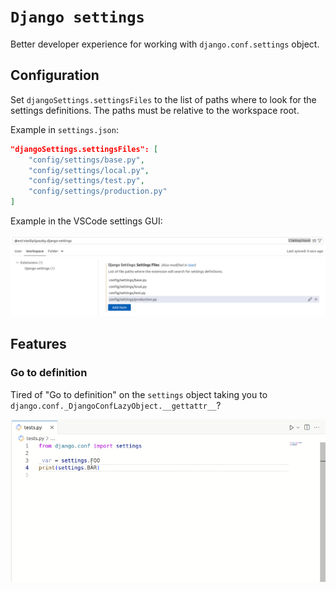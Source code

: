 # `Django settings`

Better developer experience for working with `django.conf.settings` object.

## Configuration

Set `djangoSettings.settingsFiles` to the list of paths where to look for the settings definitions. The paths must be
relative to the workspace root.

Example in `settings.json`:

```json
"djangoSettings.settingsFiles": [
    "config/settings/base.py",
    "config/settings/local.py",
    "config/settings/test.py",
    "config/settings/production.py"
]
```

Example in the VSCode settings GUI:

![GUI configuration example](assets/gui_configuration_example.png)

## Features

### Go to definition

Tired of "Go to definition" on the `settings` object taking you to `django.conf._DjangoConfLazyObject.__gettattr__`?

![Go to definition demo](assets/go_to_definition_demo.gif)
